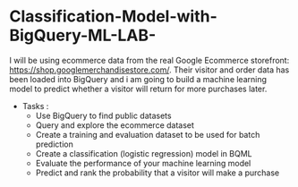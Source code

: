 # Classification-Model-with-BigQuery-ML-LAB-

I will be using ecommerce data from the real Google Ecommerce storefront: https://shop.googlemerchandisestore.com/.
Their visitor and order data has been loaded into BigQuery and i am going to 
build a machine learning model to predict whether a visitor will return for more purchases later.



- Tasks :
    - Use BigQuery to find public datasets
    - Query and explore the ecommerce dataset
    - Create a training and evaluation dataset to be used for batch prediction
    - Create a classification (logistic regression) model in BQML
    - Evaluate the performance of your machine learning model
    - Predict and rank the probability that a visitor will make a purchase


